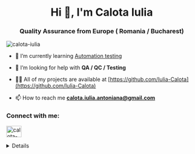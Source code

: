 <h1 align="center">Hi 👋, I'm Calota Iulia</h1>
<h3 align="center">Quality Assurance from Europe ( Romania / Bucharest)</h3>

<p align="left"> <img src="https://komarev.com/ghpvc/?username=calota-iulia&label=Profile%20views&color=0e75b6&style=flat" alt="calota-iulia" /> </p>

- 🌱 I’m currently learning [Automation testing](https://www.udemy.com/course/testare-manuala-si-automata-curs-qa)

- 🤝 I’m looking for help with **QA / QC / Testing**

- 👨‍💻 All of my projects are available at [https://github.com/Iulia-Calota](https://github.com/Iulia-Calota)

- 📫 How to reach me **calota.iulia.antoniana@gmail.com**

<h3 align="left">Connect with me:</h3>
<p align="left">
<a href="https://linkedin.com/in/calota-iulia" target="blank"><img align="center" src="https://raw.githubusercontent.com/rahuldkjain/github-profile-readme-generator/master/src/images/icons/Social/linked-in-alt.svg" alt="calota-iulia" height="30" width="40" /></a>
</p>

 <details> Some other facts about me: I like crocheting, running and writing poetry in my free time.</details>


